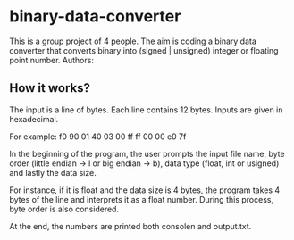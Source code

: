 # binary-data-converter
This is a group project of 4 people. The aim is coding a binary data converter that converts binary into (signed | unsigned) integer or floating point number.
Authors:

## How it works?

The input is a line of bytes. Each line contains 12 bytes. Inputs are given in hexadecimal.

For example: f0 90 01 40 03 00 ff ff 00 00 e0 7f

In the beginning of the program, the user prompts the input file name, byte order (little endian -> l or big endian -> b), data type (float, int or usigned) and lastly the data size.

For instance, if it is float and the data size is 4 bytes, the program takes 4 bytes of the line and interprets it as a float number. During this process, byte order is also considered.

At the end, the numbers are printed both consolen and output.txt.
